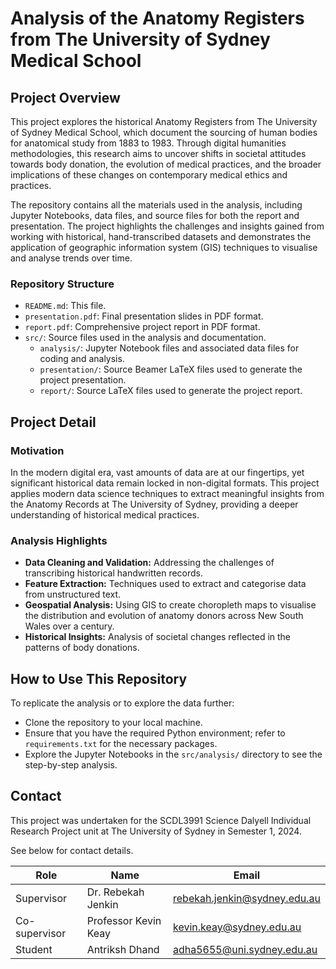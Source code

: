 # Analysis of the Anatomy Registers from The University of Sydney Medical School

## Project Overview

This project explores the historical Anatomy Registers from The University of Sydney Medical School, which document the sourcing of human bodies for anatomical study from 1883 to 1983. Through digital humanities methodologies, this research aims to uncover shifts in societal attitudes towards body donation, the evolution of medical practices, and the broader implications of these changes on contemporary medical ethics and practices.

The repository contains all the materials used in the analysis, including Jupyter Notebooks, data files, and source files for both the report and presentation. The project highlights the challenges and insights gained from working with historical, hand-transcribed datasets and demonstrates the application of geographic information system (GIS) techniques to visualise and analyse trends over time.

### Repository Structure

- `README.md`: This file.
- `presentation.pdf`: Final presentation slides in PDF format.
- `report.pdf`: Comprehensive project report in PDF format.
- `src/`: Source files used in the analysis and documentation.
    -  `analysis/`: Jupyter Notebook files and associated data files for coding and analysis.
    - `presentation/`: Source Beamer LaTeX files used to generate the project presentation.
    - `report/`: Source LaTeX files used to generate the project report.

## Project Detail

### Motivation

In the modern digital era, vast amounts of data are at our fingertips, yet significant historical data remain locked in non-digital formats. This project applies modern data science techniques to extract meaningful insights from the Anatomy Records at The University of Sydney, providing a deeper understanding of historical medical practices.

### Analysis Highlights

- **Data Cleaning and Validation:** Addressing the challenges of transcribing historical handwritten records.
- **Feature Extraction:** Techniques used to extract and categorise data from unstructured text.
- **Geospatial Analysis:** Using GIS to create choropleth maps to visualise the distribution and evolution of anatomy donors across New South Wales over a century.
- **Historical Insights:** Analysis of societal changes reflected in the patterns of body donations.

## How to Use This Repository

To replicate the analysis or to explore the data further:

- Clone the repository to your local machine.
- Ensure that you have the required Python environment; refer to `requirements.txt` for the necessary packages.
- Explore the Jupyter Notebooks in the `src/analysis/` directory to see the step-by-step analysis.

## Contact

This project was undertaken for the SCDL3991 Science Dalyell Individual Research Project unit at The University of Sydney in Semester 1, 2024.

See below for contact details.

| Role           | Name                    | Email                         |
|----------------|-------------------------|-------------------------------|
| Supervisor     | Dr. Rebekah Jenkin      | rebekah.jenkin@sydney.edu.au  |
| Co-supervisor  | Professor Kevin Keay    | kevin.keay@sydney.edu.au      |
| Student        | Antriksh Dhand          | adha5655@uni.sydney.edu.au    |
